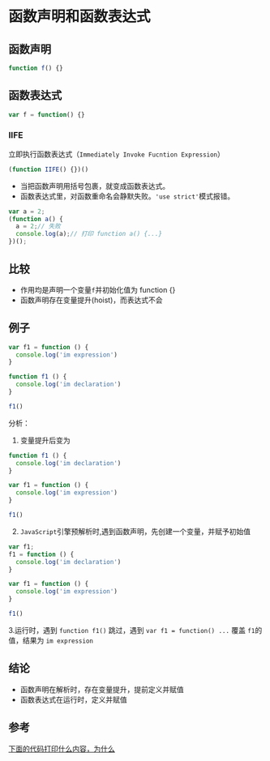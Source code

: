 # 函数声明和函数表达式
## 函数声明
```javascript
function f() {}
```

## 函数表达式
```javascript
var f = function() {}
```

### IIFE
立即执行函数表达式（`Immediately Invoke Fucntion Expression`）
```js
(function IIFE() {})()
```

* 当把函数声明用括号包裹，就变成函数表达式。
* 函数表达式里，对函数重命名会静默失败。`'use strict'`模式报错。

```js
var a = 2;
(function a() {
  a = 2;// 失败
  console.log(a);// 打印 function a() {...}
})();
```

## 比较
* 作用均是声明一个变量`f`并初始化值为 function {}
* 函数声明存在变量提升(hoist)，而表达式不会

## 例子
```javascript
var f1 = function () {
  console.log('im expression')
}

function f1 () {
  console.log('im declaration')
}

f1()
```

分析：
1.  变量提升后变为
```javascript
function f1 () {
  console.log('im declaration')
}

var f1 = function () {
  console.log('im expression')
}

f1()
```
2.  `JavaScript`引擎预解析时,遇到函数声明，先创建一个变量，并赋予初始值
```javascript
var f1;
f1 = function () {
  console.log('im declaration')
}

var f1 = function () {
  console.log('im expression')
}

f1()
```

3.运行时，遇到 `function f1()` 跳过，遇到 `var f1 = function() ...` 覆盖 `f1`的值，结果为 `im expression`

## 结论
* 函数声明在解析时，存在变量提升，提前定义并赋值
* 函数表达式在运行时，定义并赋值


## 参考
[下面的代码打印什么内容，为什么](https://github.com/Advanced-Frontend/Daily-Interview-Question/issues/48)
